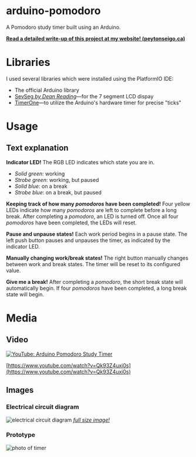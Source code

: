 # arduino-pomodoro
A Pomodoro study timer built using an Arduino.

**[Read a detailed write-up of this project at my website! (peytonseigo.ca)](https://peytonseigo.ca/arduino-study-timer/)**

# Libraries
I used several libraries which were installed using the PlatformIO IDE:

- The official Arduino library
- [SevSeg *by Dean Reading*](http://platformio.org/lib/show/1372/SevSeg)—for the 7 segment LCD dispay
- [TimerOne](http://platformio.org/lib/show/131/TimerOne)—to utilize the Arduino's hardware timer for precise "ticks"

# Usage
## Text explanation
**Indicator LED!**
The RGB LED indicates which state you are in.
- *Solid green*: working
- *Strobe green*: working, but paused
- *Solid blue*: on a break
- *Strobe blue*: on a break, but paused

**Keeping track of how many *pomodoros* have been completed!**
Four yellow LEDs indicate how many *pomodoros* are left to complete before a long break. After completing a *pomodoro*, an LED is turned off. Once all four *pomodoros* have been completed, the LEDs will reset.

**Pause and unpause states!**
Each work period begins in a pause state. The left push button pauses and unpauses the timer, as indicated by the indicator LED.

**Manually changing work/break states!**
The right button manually changes between work and break states. The timer will be reset to its configured value.

**Give me a break!**
After completing a *pomodoro*, the short break state will automatically begin. If four *pomodoros* have been completed, a long break state will begin.

# Media
## Video
[![YouTube: Arduino Pomodoro Study Timer](https://i.imgur.com/uFG53Cp.jpg)](https://www.youtube.com/watch?v=Qk93Z4uxi0s)

[https://www.youtube.com/watch?v=Qk93Z4uxi0s](https://www.youtube.com/watch?v=Qk93Z4uxi0s)

## Images
### Electrical circuit diagram
![electrical circuit diagram](https://i.imgur.com/NIzQO4M.png)
*[full size image!](https://i.imgur.com/NIzQO4M.png)*

### Prototype
![photo of timer](https://i.imgur.com/5Wle0Sk.jpg)
